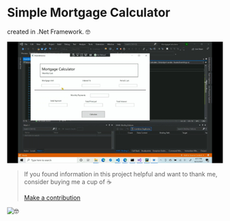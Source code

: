 # Simple Mortgage Calculator 

created in .Net Framework. 🤓


![](https://github.com/ikabanen/Mortgage-Calculator/blob/master/Mortgage_calculator.gif)


>If you found information in this project helpful and want to thank me, consider buying me a cup of ☕
>
>[Make a contribution](https://paypal.me/kabanenko?locale.x=en_US)
>

<img class="emoji" style="width: 1em; height: 1em;" alt="🤓" src="https://s.w.org/images/core/emoji/11.2.0/svg/1f913.svg">
